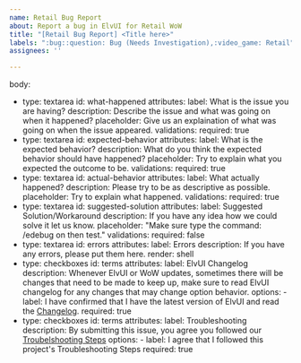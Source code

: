 ```yaml
---
name: Retail Bug Report
about: Report a bug in ElvUI for Retail WoW
title: "[Retail Bug Report] <Title here>"
labels: ":bug::question: Bug (Needs Investigation),:video_game: Retail"
assignees: ''

---
```


body:
  - type: textarea
    id: what-happened
    attributes:
      label: What is the issue you are having?
      description: Describe the issue and what was going on when it happened?
      placeholder: Give us an explaination of what was going on when the issue appeared.
    validations:
      required: true
  - type: textarea
    id: expected-behavior
    attributes:
      label: What is the expected behavior?
      description: What do you think the expected behavior should have happened?
      placeholder: Try to explain what you expected the outcome to be.
    validations:
      required: true
  - type: textarea
    id: actual-behavior
    attributes:
      label: What actually happened?
      description: Please try to be as descriptive as possible.
      placeholder: Try to explain what happened.
    validations:
      required: true
  - type: textarea
    id: suggested-solution
    attributes:
      label: Suggested Solution/Workaround
      description: If you have any idea how we could solve it let us know.
      placeholder: "Make sure type the command: /edebug on then test."
    validations:
      required: false
  - type: textarea
    id: errors
    attributes:
      label: Errors
      description: If you have any errors, please put them here.
      render: shell
  - type: checkboxes
    id: terms
    attributes:
      label: ElvUI Changelog
      description: Whenever ElvUI or WoW updates, sometimes there will be changes that need to be made to keep up, make sure to read ElvUI changelog for any changes that may change option behavior.
      options:
        - label: I have confirmed that I have the latest version of ElvUI and read the [Changelog](https://changelogurlhere.com).
          required: true
  - type: checkboxes
    id: terms
    attributes:
      label: Troubleshooting
      description: By submitting this issue, you agree you followed our [Troubelshooting Steps](https://urlfortroubleshootingstepshere.com)
      options:
        - label: I agree that I followed this project's Troubleshooting Steps
          required: true